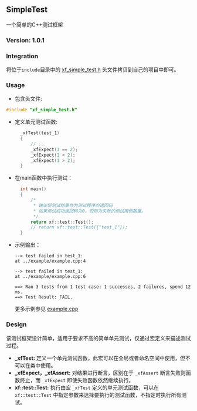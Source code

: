 ## SimpleTest
一个简单的C++测试框架

### Version: 1.0.1

### Integration
将位于`include`目录中的 [xf_simple_test.h](include/xf_simple_test.h) 头文件拷贝到自己的项目中即可。

### Usage
* 包含头文件:
```C++
#include "xf_simple_test.h"
```
* 定义单元测试函数:
  ```c++
    _xfTest(test_1)
    {
        // ...
        _xfExpect(1 == 2);
        _xfExpect(1 < 2);
        _xfExpect(1 > 2);
    }
  ```
* 在main函数中执行测试：
  ```c++
    int main()
    {
        /*
         * 建议将测试结果作为测试程序的返回码
         * 如果测试成功返回码为0，否则为失败的测试用例数量。
         */
        return xf::test::Test();
        // return xf::test::Test({"test_1"});
    }
  ```
* 示例输出：
  ```text
  --> test failed in test_1:
  at ../example/example.cpp:4

  --> test failed in test_1:
  at ../example/example.cpp:6

  ==> Ran 3 tests from 1 test case: 1 successes, 2 failures, spend 12 ms.
  ==> Test Result: FAIL.
  ```
  更多示例参见 [example.cpp](example/example.cpp)

### Design
该测试框架设计简单，适用于要求不高的简单单元测试，仅通过宏定义来描述测试过程。

* **_xfTest:** 定义一个单元测试函数，此宏可以在全局或者命名空间中使用，但不可以在类中使用。
* **_xfExpect，_xfAssert:** 对结果进行断言，区别在于 `_xfAssert` 断言失败则函数终止，而 `_xfExpect` 即使失败函数依然继续执行。
* **xf::test::Test:** 执行由宏 `_xfTest` 定义的单元测试函数，可以在 `xf::test::Test` 中指定参数来选择要执行的测试函数，不指定时执行所有测试。
